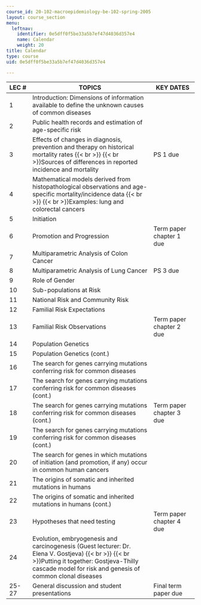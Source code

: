 ```yaml
---
course_id: 20-102-macroepidemiology-be-102-spring-2005
layout: course_section
menu:
  leftnav:
    identifier: 0e5dff0f5be33a5b7ef47d4036d357e4
    name: Calendar
    weight: 20
title: Calendar
type: course
uid: 0e5dff0f5be33a5b7ef47d4036d357e4

---
```


| LEC # | TOPICS | KEY DATES |
| --- | --- | --- |
| 1 | Introduction: Dimensions of information available to define the unknown causes of common diseases | &nbsp; |
| 2 | Public health records and estimation of age-specific risk | &nbsp; |
| 3 | Effects of changes in diagnosis, prevention and therapy on historical mortality rates  {{< br >}}  {{< br >}}Sources of differences in reported incidence and mortality | PS 1 due |
| 4 | Mathematical models derived from histopathological observations and age-specific mortality/incidence data  {{< br >}}  {{< br >}}Examples: lung and colorectal cancers | &nbsp; |
| 5 | Initiation | &nbsp; |
| 6 | Promotion and Progression | Term paper chapter 1 due |
| 7 | Multiparametric Analysis of Colon Cancer | &nbsp; |
| 8 | Multiparametric Analysis of Lung Cancer | PS 3 due |
| 9 | Role of Gender | &nbsp; |
| 10 | Sub-populations at Risk | &nbsp; |
| 11 | National Risk and Community Risk | &nbsp; |
| 12 | Familial Risk Expectations | &nbsp; |
| 13 | Familial Risk Observations | Term paper chapter 2 due |
| 14 | Population Genetics | &nbsp; |
| 15 | Population Genetics (cont.) | &nbsp; |
| 16 | The search for genes carrying mutations conferring risk for common diseases | &nbsp; |
| 17 | The search for genes carrying mutations conferring risk for common diseases (cont.) | &nbsp; |
| 18 | The search for genes carrying mutations conferring risk for common diseases (cont.) | Term paper chapter 3 due |
| 19 | The search for genes carrying mutations conferring risk for common diseases (cont.) | &nbsp; |
| 20 | The search for genes in which mutations of initiation (and promotion, if any) occur in common human cancers | &nbsp; |
| 21 | The origins of somatic and inherited mutations in humans | &nbsp; |
| 22 | The origins of somatic and inherited mutations in humans (cont.) | &nbsp; |
| 23 | Hypotheses that need testing | Term paper chapter 4 due |
| 24 | Evolution, embryogenesis and carcinogenesis (Guest lecturer: Dr. Elena V. Gostjeva)  {{< br >}}  {{< br >}}Putting it together: Gostjeva-Thilly cascade model for risk and genesis of common clonal diseases | &nbsp; |
| 25-27 | General discussion and student presentations | Final term paper due